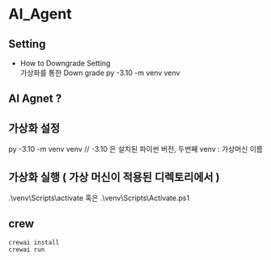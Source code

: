 # AI_Agent

## Setting 
- How to Downgrade Setting   
가상화를 통한 Down grade 
py -3.10 -m venv venv

## AI Agnet ?


## 가상화 설정 
py -3.10 -m venv venv // -3.10 은 설치된 파이썬 버전, 두번째 venv : 가상머신 이름

## 가상화 실행 ( 가상 머신이 적용된 디렉토리에서 )
.\venv\Scripts\activate 혹은 .\venv\Scripts\Activate.ps1



## crew
```
crewai install
crewai run
```

